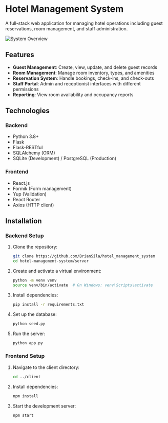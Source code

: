 # Hotel Management System

A full-stack web application for managing hotel operations including guest reservations, room management, and staff administration.

![System Overview](https://i.imgur.com/JKvQ8hS.png) 

## Features

- **Guest Management**: Create, view, update, and delete guest records
- **Room Management**: Manage room inventory, types, and amenities
- **Reservation System**: Handle bookings, check-ins, and check-outs
- **Staff Portal**: Admin and receptionist interfaces with different permissions
- **Reporting**: View room availability and occupancy reports

## Technologies

### Backend
- Python 3.8+
- Flask
- Flask-RESTful
- SQLAlchemy (ORM)
- SQLite (Development) / PostgreSQL (Production)

### Frontend
- React.js
- Formik (Form management)
- Yup (Validation)
- React Router
- Axios (HTTP client)

## Installation

### Backend Setup

1. Clone the repository:
   ```bash
   git clone https://github.com/BrianSila/hotel_management_system
   cd hotel-management-system/server
   ```

2. Create and activate a virtual environment:
   ```bash
   python -m venv venv
   source venv/bin/activate  # On Windows: venv\Scripts\activate
   ```

3. Install dependencies:
   ```bash
   pip install -r requirements.txt
   ```

4. Set up the database:
   ```bash
   python seed.py
   ```

5. Run the server:
   ```bash
   python app.py
   ```

### Frontend Setup

1. Navigate to the client directory:
   ```bash
   cd ../client
   ```

2. Install dependencies:
   ```bash
   npm install
   ```

3. Start the development server:
   ```bash
   npm start
   ```
